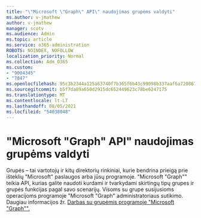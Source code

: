 ```yaml
---
title: "\"Microsoft \"Graph\" API\" naudojimas grupėms valdyti"
ms.author: v-jmathew
author: v-jmathew
manager: scotv
ms.audience: Admin
ms.topic: article
ms.service: o365-administration
ROBOTS: NOINDEX, NOFOLLOW
localization_priority: Normal
ms.collection: Adm_O365
ms.custom:
- "9004345"
- "7847"
ms.openlocfilehash: 95c3b2344a125a63740f7b365f6b43c99098b337aaf6a72086786ce6a7cb505d
ms.sourcegitcommit: b5f7da89a650d2915dc652449623c78be6247175
ms.translationtype: MT
ms.contentlocale: lt-LT
ms.lasthandoff: 08/05/2021
ms.locfileid: "54038048"
---
```

# <a name="use-microsoft-graph-api-to-manage-groups"></a>"Microsoft "Graph" API" naudojimas grupėms valdyti

Grupės – tai vartotojų ir kitų direktorių rinkiniai, kurie bendrina prieigą prie išteklių "Microsoft" paslaugos arba jūsų programoje. "Microsoft "Graph"" teikia API, kurias galite naudoti kurdami ir tvarkydami skirtingų tipų grupes ir grupės funkcijas pagal savo scenarijų. Visoms su grupe susijusioms operacijoms programoje "Microsoft "Graph" administratoriaus sutikimo. Daugiau informacijos žr. [Darbas su grupėmis programoje "Microsoft "Graph"".](https://docs.microsoft.com/graph/api/resources/groups-overview)
